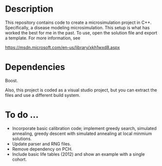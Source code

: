 # Description

This repository contains code to create a microsimulation project in C++. Specifically, a disease modeling microsimulation. This setup is what has worked the best for me in the past. To use, open the solution file and export a template. For more information, see

https://msdn.microsoft.com/en-us/library/xkh1wxd8.aspx

# Dependencies

Boost.

Also, this project is coded as a visual studio project, but you can extract the files and use a different build system.

# To do ...

* Incorporate basic calibration code; implement greedy search, simulated annealing, greedy descent with simulated annealing at local minmium solutions.
* Update parser and RNG files.
* Remove dependency on PCH.
* Include basic life tables (2012) and show an example with a single cohort.
